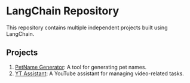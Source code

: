 # LangChain Repository

This repository contains multiple independent projects built using LangChain.

## Projects

1. [PetName Generator](petname-generator/README.md): A tool for generating pet names.
2. [YT Assistant](ytassistant/README.md): A YouTube assistant for managing video-related tasks.
